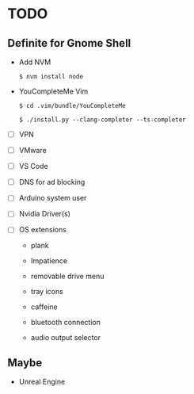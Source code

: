# TODO

## Definite for Gnome Shell

- Add NVM
  
      $ nvm install node
  
- YouCompleteMe Vim
  
      $ cd .vim/bundle/YouCompleteMe
  
      $ ./install.py --clang-completer --ts-completer

- [ ] VPN

- [ ] VMware

- [ ] VS Code

- [ ] DNS for ad blocking

- [ ] Arduino system user

- [ ] Nvidia Driver(s)

- [ ] OS extensions 

  - plank

  - Impatience
  
  - removable drive menu
  
  - tray icons
  
  - caffeine
  
  - bluetooth connection
  
  - audio output selector
  
## Maybe

- Unreal Engine 
